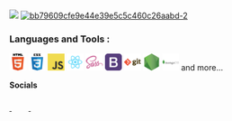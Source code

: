 ###
<a href="https://ibb.co/FXfFZTp"><img src="https://i.ibb.co/Lrq3j7K/bb79609cfe9e44e39e5c5c460c26aabd-2.gif"></a>
<a href="https://ibb.co/FXfFZTp"><img src="https://i.ibb.co/Lrq3j7K/bb79609cfe9e44e39e5c5c460c26aabd-2.gif" alt="bb79609cfe9e44e39e5c5c460c26aabd-2" border="0" /></a>

### Languages and Tools  :
<code><img height="30" src="https://raw.githubusercontent.com/github/explore/80688e429a7d4ef2fca1e82350fe8e3517d3494d/topics/html/html.png"></code>
<code><img height="30" src="https://raw.githubusercontent.com/github/explore/80688e429a7d4ef2fca1e82350fe8e3517d3494d/topics/css/css.png"></code>
<code><img height="30" src="https://raw.githubusercontent.com/github/explore/80688e429a7d4ef2fca1e82350fe8e3517d3494d/topics/javascript/javascript.png"></code>
<code><img height="30" src="https://raw.githubusercontent.com/github/explore/80688e429a7d4ef2fca1e82350fe8e3517d3494d/topics/react/react.png"></code>
<code><img height="30" src="https://raw.githubusercontent.com/github/explore/80688e429a7d4ef2fca1e82350fe8e3517d3494d/topics/sass/sass.png"></code>
<code><img height="30" src="https://raw.githubusercontent.com/github/explore/80688e429a7d4ef2fca1e82350fe8e3517d3494d/topics/bootstrap/bootstrap.png"></code>
<code><img height="30" src="https://raw.githubusercontent.com/github/explore/80688e429a7d4ef2fca1e82350fe8e3517d3494d/topics/git/git.png"></code>
<code><img height="30" src="https://raw.githubusercontent.com/github/explore/80688e429a7d4ef2fca1e82350fe8e3517d3494d/topics/nodejs/nodejs.png"></code>
<code><img height="30" src="https://raw.githubusercontent.com/github/explore/80688e429a7d4ef2fca1e82350fe8e3517d3494d/topics/mongodb/mongodb.png"></code> and more...

**Socials**
###
<a href="#">
<img width="30px" src="https://i.ibb.co/tPbtp5R/facebook-3.png" alt="" />
</a>

<a href="#">
<img style="margin: 0 15px" width="30px" src="https://i.ibb.co/GMTHTgZ/instagram-3.png" alt="" />
</a>

<a href="#">
<img width="30px" src="https://i.ibb.co/j8LZ6Sw/linkedin.png" alt="" />
</a>
